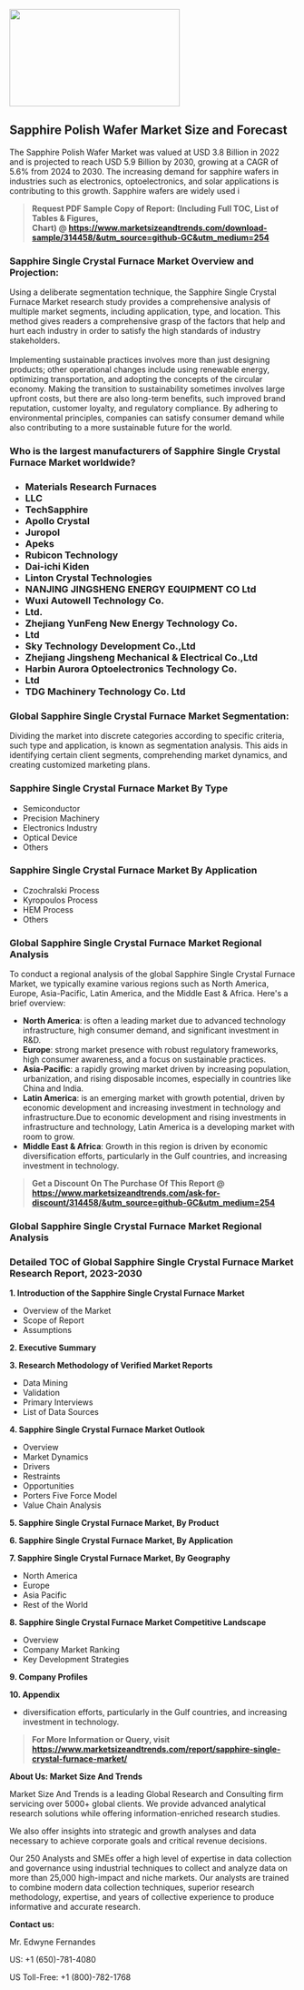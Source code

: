 <p><img class="alignnone size-medium wp-image-20088" src="https://ffe5etoiles.com/wp-content/uploads/2024/12/MST1-300x171.png" alt="" width="300" height="171" /></p><h2>Sapphire Polish Wafer Market Size and Forecast</h2><p>The Sapphire Polish Wafer Market was valued at USD 3.8 Billion in 2022 and is projected to reach USD 5.9 Billion by 2030, growing at a CAGR of 5.6% from 2024 to 2030. The increasing demand for sapphire wafers in industries such as electronics, optoelectronics, and solar applications is contributing to this growth. Sapphire wafers are widely used i</p><blockquote id="" class=""><strong>Request PDF Sample Copy of Report: (Including Full TOC, List of Tables &amp; Figures, Chart)&nbsp;@&nbsp;<strong><a href="https://www.marketsizeandtrends.com/download-sample/314458/&utm_source=github-GC&utm_medium=254" target="_blank">https://www.marketsizeandtrends.com/download-sample/314458/&utm_source=github-GC&utm_medium=254</a></strong></strong></blockquote><h3 id="" class="">Sapphire Single Crystal Furnace Market&nbsp;Overview and Projection:</h3><p id="" class="">Using a deliberate segmentation technique, the Sapphire Single Crystal Furnace Market research study provides a comprehensive analysis of multiple market segments, including application, type, and location. This method gives readers a comprehensive grasp of the factors that help and hurt each industry in order to satisfy the high standards of industry stakeholders. <br /> <br />Implementing sustainable practices involves more than just designing products; other operational changes include using renewable energy, optimizing transportation, and adopting the concepts of the circular economy. Making the transition to sustainability sometimes involves large upfront costs, but there are also long-term benefits, such improved brand reputation, customer loyalty, and regulatory compliance. By adhering to environmental principles, companies can satisfy consumer demand while also contributing to a more sustainable future for the world.</p><h3 id="" class="">Who is the largest manufacturers of&nbsp;Sapphire Single Crystal Furnace Market worldwide?</h3><h3 class=""><p><ul><li>Materials Research Furnaces </li><li> LLC </li><li> TechSapphire </li><li> Apollo Crystal </li><li> Juropol </li><li> Apeks </li><li> Rubicon Technology </li><li> Dai-ichi Kiden </li><li> Linton Crystal Technologies </li><li> NANJING JINGSHENG ENERGY EQUIPMENT CO Ltd </li><li> Wuxi Autowell Technology Co. </li><li> Ltd. </li><li> Zhejiang YunFeng New Energy Technology Co. </li><li> Ltd </li><li> Sky Technology Development Co.,Ltd </li><li> Zhejiang Jingsheng Mechanical & Electrical Co.,Ltd </li><li> Harbin Aurora Optoelectronics Technology Co. </li><li> Ltd </li><li> TDG Machinery Technology Co. Ltd</li></ul></p></h3><h3 id="" class="">Global&nbsp;Sapphire Single Crystal Furnace Market Segmentation:</h3><p id="" class="">Dividing the market into discrete categories according to specific criteria, such type and application, is known as segmentation analysis. This aids in identifying certain client segments, comprehending market dynamics, and creating customized marketing plans.</p><h3 id="" class="">Sapphire Single Crystal Furnace Market&nbsp;By Type</h3><p><p><ul><li>Semiconductor</li><li> Precision Machinery</li><li> Electronics Industry</li><li> Optical Device</li><li> Others</p></li></ul></p></p><h3 id="" class="">Sapphire Single Crystal Furnace Market&nbsp;By Application</h3><p class=""><p><ul><li>Czochralski Process</li><li> Kyropoulos Process</li><li> HEM Process</li><li> Others</li></ul></p></p><h3 id="" class="">Global Sapphire Single Crystal Furnace Market Regional Analysis</h3><p id="" class="">To conduct a regional analysis of the global Sapphire Single Crystal Furnace Market, we typically examine various regions such as North America, Europe, Asia-Pacific, Latin America, and the Middle East &amp; Africa. Here's a brief overview:</p><ul><li><strong>North America</strong>: is often a leading market due to advanced technology infrastructure, high consumer demand, and significant investment in R&amp;D.</li><li><strong>Europe</strong>: strong market presence with robust regulatory frameworks, high consumer awareness, and a focus on sustainable practices.</li><li><strong>Asia-Pacific</strong>: a rapidly growing market driven by increasing population, urbanization, and rising disposable incomes, especially in countries like China and India.</li><li><strong>Latin America</strong>: is an emerging market with growth potential, driven by economic development and increasing investment in technology and infrastructure.Due to economic development and rising investments in infrastructure and technology, Latin America is a developing market with room to grow.</li><li><strong>Middle East &amp; Africa</strong>: Growth in this region is driven by economic diversification efforts, particularly in the Gulf countries, and increasing investment in technology.</li></ul><blockquote id="" class=""><strong>Get a Discount On The Purchase Of This Report @ <strong><a href="https://www.marketsizeandtrends.com/ask-for-discount/314458/&utm_source=github-GC&utm_medium=254" target="_blank">https://www.marketsizeandtrends.com/ask-for-discount/314458/&utm_source=github-GC&utm_medium=254</a></strong></strong></blockquote><h3 id="" class="">Global Sapphire Single Crystal Furnace Market Regional Analysis</h3><h3 id="" class="">Detailed TOC of Global Sapphire Single Crystal Furnace Market Research Report, 2023-2030</h3><p id="" class=""><strong>1. Introduction of the Sapphire Single Crystal Furnace Market</strong></p><ul><li>Overview of the Market</li><li>Scope of Report</li><li>Assumptions</li></ul><p id="" class=""><strong>2. Executive Summary</strong></p><p id="" class=""><strong>3. Research Methodology of Verified Market Reports</strong></p><ul><li>Data Mining</li><li>Validation</li><li>Primary Interviews</li><li>List of Data Sources</li></ul><p id="" class=""><strong>4. Sapphire Single Crystal Furnace Market Outlook</strong></p><ul><li>Overview</li><li>Market Dynamics</li><li>Drivers</li><li>Restraints</li><li>Opportunities</li><li>Porters Five Force Model</li><li>Value Chain Analysis</li></ul><p id="" class=""><strong>5. Sapphire Single Crystal Furnace Market, By Product</strong></p><p id="" class=""><strong>6. Sapphire Single Crystal Furnace Market, By Application</strong></p><p id="" class=""><strong>7. Sapphire Single Crystal Furnace Market, By Geography</strong></p><ul><li>North America</li><li>Europe</li><li>Asia Pacific</li><li>Rest of the World</li></ul><p id="" class=""><strong>8. Sapphire Single Crystal Furnace Market Competitive Landscape</strong></p><ul><li>Overview</li><li>Company Market Ranking</li><li>Key Development Strategies</li></ul><p id="" class=""><strong>9. Company Profiles</strong></p><p id="" class=""><strong>10. Appendix</strong></p><ul><li>diversification efforts, particularly in the Gulf countries, and increasing investment in technology.</li></ul><blockquote id="" class=""><strong>For More Information or Query, visit <strong><strong><a href="https://www.marketsizeandtrends.com/report/sapphire-single-crystal-furnace-market/" target="_blank">https://www.marketsizeandtrends.com/report/sapphire-single-crystal-furnace-market/</a></strong></strong></strong></blockquote><p id="" class=""><strong>About Us: Market Size And Trends</strong></p><p id="" class="">Market Size And Trends is a leading Global Research and Consulting firm servicing over 5000+ global clients. We provide advanced analytical research solutions while offering information-enriched research studies.</p><p id="" class="">We also offer insights into strategic and growth analyses and data necessary to achieve corporate goals and critical revenue decisions.</p><p id="" class="">Our 250 Analysts and SMEs offer a high level of expertise in data collection and governance using industrial techniques to collect and analyze data on more than 25,000 high-impact and niche markets. Our analysts are trained to combine modern data collection techniques, superior research methodology, expertise, and years of collective experience to produce informative and accurate research.</p><p id="" class=""><strong>Contact us:</strong></p><p id="" class="">Mr. Edwyne Fernandes</p><p id="" class="">US: +1 (650)-781-4080</p><p id="" class="">US Toll-Free: +1 (800)-782-1768</p>
